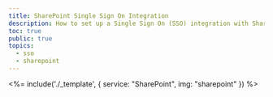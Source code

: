 ```yaml
---
title: SharePoint Single Sign On Integration
description: How to set up a Single Sign On (SSO) integration with SharePoint and Auth0.
toc: true
public: true
topics:
  - sso
  - sharepoint
---
```


<%= include('./_template', {
  service: "SharePoint",
  img: "sharepoint"
}) %>
